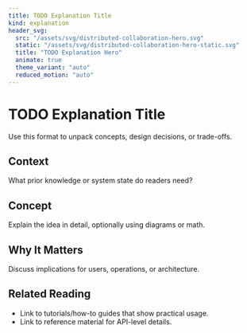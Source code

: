 ```yaml
---
title: TODO Explanation Title
kind: explanation
header_svg:
  src: "/assets/svg/distributed-collaboration-hero.svg"
  static: "/assets/svg/distributed-collaboration-hero-static.svg"
  title: "TODO Explanation Hero"
  animate: true
  theme_variant: "auto"
  reduced_motion: "auto"
---
```


# TODO Explanation Title

Use this format to unpack concepts, design decisions, or trade-offs.

## Context

What prior knowledge or system state do readers need?

## Concept

Explain the idea in detail, optionally using diagrams or math.

## Why It Matters

Discuss implications for users, operations, or architecture.

## Related Reading

- Link to tutorials/how-to guides that show practical usage.
- Link to reference material for API-level details.

